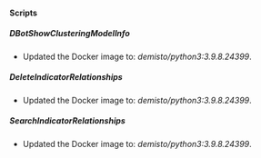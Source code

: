 
#### Scripts
##### DBotShowClusteringModelInfo
- Updated the Docker image to: *demisto/python3:3.9.8.24399*.
##### DeleteIndicatorRelationships
- Updated the Docker image to: *demisto/python3:3.9.8.24399*.
##### SearchIndicatorRelationships
- Updated the Docker image to: *demisto/python3:3.9.8.24399*.